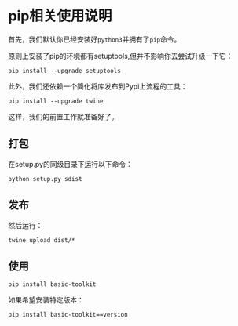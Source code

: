 # pip相关使用说明

首先，我们默认你已经安装好```python3```并拥有了```pip```命令。

原则上安装了pip的环境都有setuptools,但并不影响你去尝试升级一下它：

```
pip install --upgrade setuptools
```

此外，我们还依赖一个简化将库发布到Pypi上流程的工具：

```
pip install --upgrade twine
```

这样，我们的前置工作就准备好了。

## 打包

在setup.py的同级目录下运行以下命令：

```
python setup.py sdist
```

## 发布

然后运行：

```
twine upload dist/*
```

## 使用

```
pip install basic-toolkit
```

如果希望安装特定版本：

```
pip install basic-toolkit==version
```
